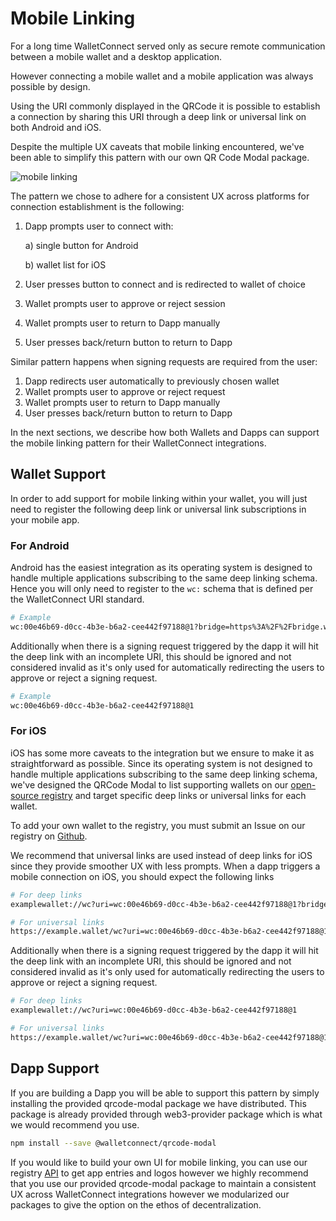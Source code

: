 # Mobile Linking

For a long time WalletConnect served only as secure remote communication between a mobile wallet and a desktop application.

However connecting a mobile wallet and a mobile application was always possible by design.

Using the URI commonly displayed in the QRCode it is possible to establish a connection by sharing this URI through a deep link or universal link on both Android and iOS.

Despite the multiple UX caveats that mobile linking encountered, we've been able to simplify this pattern with our own QR Code Modal package.

![mobile linking](/assets-1.0/mobile-linking-preview.png)

The pattern we chose to adhere for a consistent UX across platforms for connection establishment is the following:

1. Dapp prompts user to connect with:

   a\) single button for Android

   b\) wallet list for iOS

2. User presses button to connect and is redirected to wallet of choice
3. Wallet prompts user to approve or reject session
4. Wallet prompts user to return to Dapp manually
5. User presses back/return button to return to Dapp

Similar pattern happens when signing requests are required from the user:

1. Dapp redirects user automatically to previously chosen wallet
2. Wallet prompts user to approve or reject request
3. Wallet prompts user to return to Dapp manually
4. User presses back/return button to return to Dapp

In the next sections, we describe how both Wallets and Dapps can support the mobile linking pattern for their WalletConnect integrations.

## Wallet Support

In order to add support for mobile linking within your wallet, you will just need to register the following deep link or universal link subscriptions in your mobile app.

### For Android

Android has the easiest integration as its operating system is designed to handle multiple applications subscribing to the same deep linking schema. Hence you will only need to register to the `wc:` schema that is defined per the WalletConnect URI standard.

```bash
# Example
wc:00e46b69-d0cc-4b3e-b6a2-cee442f97188@1?bridge=https%3A%2F%2Fbridge.walletconnect.org&key=91303dedf64285cbbaf9120f6e9d160a5c8aa3deb67017a3874cd272323f48ae
```

Additionally when there is a signing request triggered by the dapp it will hit the deep link with an incomplete URI, this should be ignored and not considered invalid as it's only used for automatically redirecting the users to approve or reject a signing request.

```bash
# Example
wc:00e46b69-d0cc-4b3e-b6a2-cee442f97188@1
```

### For iOS

iOS has some more caveats to the integration but we ensure to make it as straightforward as possible. Since its operating system is not designed to handle multiple applications subscribing to the same deep linking schema, we've designed the QRCode Modal to list supporting wallets on our [open-source registry](https://github.com/WalletConnect/walletconnect-registry/) and target specific deep links or universal links for each wallet.

To add your own wallet to the registry, you must submit an Issue on our registry on [Github](https://github.com/walletconnect/walletconnect-registry).

We recommend that universal links are used instead of deep links for iOS since they provide smoother UX with less prompts. When a dapp triggers a mobile connection on iOS, you should expect the following links

```bash
# For deep links
examplewallet://wc?uri=wc:00e46b69-d0cc-4b3e-b6a2-cee442f97188@1?bridge=https%3A%2F%2Fbridge.walletconnect.org&key=91303dedf64285cbbaf9120f6e9d160a5c8aa3deb67017a3874cd272323f48ae

# For universal links
https://example.wallet/wc?uri=wc:00e46b69-d0cc-4b3e-b6a2-cee442f97188@1?bridge=https%3A%2F%2Fbridge.walletconnect.org&key=91303dedf64285cbbaf9120f6e9d160a5c8aa3deb67017a3874cd272323f48ae
```

Additionally when there is a signing request triggered by the dapp it will hit the deep link with an incomplete URI, this should be ignored and not considered invalid as it's only used for automatically redirecting the users to approve or reject a signing request.

```bash
# For deep links
examplewallet://wc?uri=wc:00e46b69-d0cc-4b3e-b6a2-cee442f97188@1

# For universal links
https://example.wallet/wc?uri=wc:00e46b69-d0cc-4b3e-b6a2-cee442f97188@1
```

## Dapp Support

If you are building a Dapp you will be able to support this pattern by simply installing the provided qrcode-modal package we have distributed. This package is already provided through web3-provider package which is what we would recommend you use.

```bash npm2yarn
npm install --save @walletconnect/qrcode-modal
```

If you would like to build your own UI for mobile linking, you can use our registry [API](https://github.com/walletconnect/walletconnect-registry) to get app entries and logos however we highly recommend that you use our provided qrcode-modal package to maintain a consistent UX across WalletConnect integrations however we modularized our packages to give the option on the ethos of decentralization.

